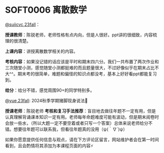 # SOFT0006 离散数学

[@suiicvc,23fall](https://github.com/suiicvc)：

**授课教师**：陈锐老师，老师性格有点内向，但是人很好。ppt讲的很细致，内容梳理的很清楚。

**上课内容**：讲授离散数学相关的内容。

**考核内容**：如果没记错的话应该是平时和期末四六分。我们一共布置了两次作业和三次随堂小测，感觉随堂小测都挺难的而且题量很大，不过好像似乎在期末占比不大^^。期末考的很简单，难题和偏怪的知识点都没考，基本上好好看ppt都能复习到。

**给分**：给分不错，感觉周围90+的同学特别多。

[@yue,23fall](https://github.com/Alpaca10086zyys):
2024秋季学期猪脚现身说法🙋‍

**授课老师**：陈锐老师
**考核和复习手法推荐**：盲目地去做往年题不一定有用，但是认真理解背诵课本知识一定有用。老师每年命题难度可能有波动，但是期末阅卷时会放一些水，（所以大题一定不要空着或者只写一个答案）总体来说老师给分不错。想要往年题可以联系我，但看往年题真的没用（ψ(｀∇´)ψ）

如果你愿意提供任何信息与观点，请在下方评论区留言，网站维护者会在第一时间看到，且会酌情将其添加为本课程页面的内容⚡️

